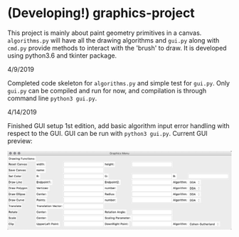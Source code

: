 # (Developing!) graphics-project 
This project is mainly about paint geometry primitives in a canvas. `algorithms.py` will have all the drawing algorithms and `gui.py` along with `cmd.py` provide methods to interact with the 'brush' to draw.
It is developed using python3.6 and tkinter package. 

4/9/2019

Completed code skeleton for `algorithms.py` and simple test for `gui.py`.
Only `gui.py` can be compiled and run for now, and compilation is through command line `python3 gui.py`.

4/14/2019

Finished GUI setup 1st edition, add basic algorithm input error handling with respect to the GUI. GUI can be run with `python3 gui.py`. Current GUI preview:

![gui_1st](gui_1st.jpg)

